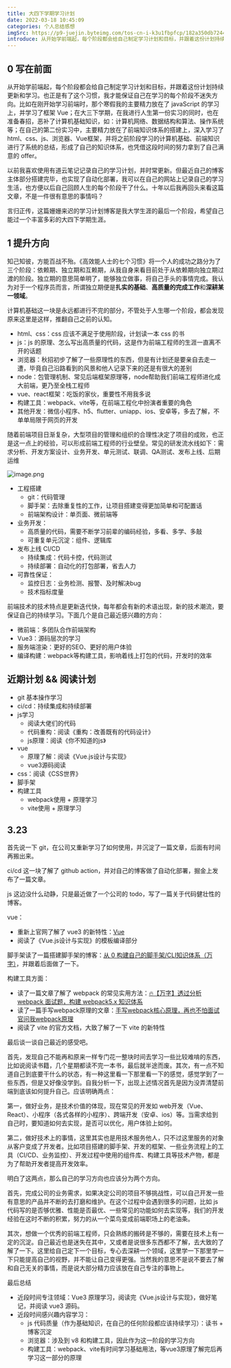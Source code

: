 ```yaml
---
title: 大四下学期学习计划
date: 2022-03-18 10:45:09
categories: 个人总结感想
imgSrc: https://p9-juejin.byteimg.com/tos-cn-i-k3u1fbpfcp/182a350db72448fcbf9c52682c7421d1~tplv-k3u1fbpfcp-watermark.image
introduce: 从开始学前端起，每个阶段都会给自己制定学习计划和目标，并跟着这份计划持续更新和学习。
---
```


## 0 写在前面

从开始学前端起，每个阶段都会给自己制定学习计划和目标，并跟着这份计划持续更新和学习。也正是有了这个习惯，我才能保证自己在学习的每个阶段不迷失方向。比如在刚开始学习前端时，那个寒假我的主要精力放在了 javaScript 的学习上，并学习了框架 Vue；在大三下学期，在我进行人生第一份实习的同时，也在准备春招，恶补了计算机基础知识，如：计算机网络、数据结构和算法、操作系统等；在自己的第二份实习中，主要精力放在了前端知识体系的搭建上，深入学习了 html、css、js、浏览器、Vue框架，并将之前阶段学习的计算机基础、前端知识进行了系统的总结，形成了自己的知识体系，也凭借这段时间的努力拿到了自己满意的 offer。

以前我喜欢使用有道云笔记记录自己的学习计划，并时常更新。但最近自己的博客主体部分搭建完毕，也实现了自动化部署，我可以在自己的网站上记录自己的学习生活，也方便以后自己回顾人生的每个阶段干了什么。十年以后我再回头来看这篇文章，不是一件很有意思的事情吗？

言归正传，这篇姗姗来迟的学习计划博客是我大学生涯的最后一个阶段，希望自己能过一个丰富多彩的大四下学期生涯。

## 1 提升方向

知己知彼，方能百战不殆。《高效能人士的七个习惯》将一个人的成功之路分为了三个阶段：依赖期、独立期和互赖期，从我自身来看目前处于从依赖期向独立期过渡的阶段。独立期的意思简单明了，能够独立做事，将自己手头的事情完成。我认为对于一个程序员而言，所谓独立期便是**扎实的基础**、**高质量的完成工作**和**深耕某一领域**。

计算机基础这一块是永远都进行不完的部分，不管处于人生哪一个阶段，都会发现原来这里是这样，推翻自己之前的认知。

- html、css：css 应该不满足于使用阶段，计划读一本 css 的书
- js：js 的原理、怎么写出高质量的代码，这是作为前端工程师的生涯一直离不开的话题
- 浏览器：秋招初步了解了一些原理性的东西，但是有计划还是要亲自去走一遭，毕竟自己沿路看到的风景和他人记录下来的还是有很大的差别
- node：包管理机制、常见后端框架原理等，node帮助我们前端工程师进化成大前端，更乃至全栈工程师
- vue、react框架：吃饭的家伙，重要性不用我多说
- 构建工具：webpack、vite等，在前端工程化中扮演者重要的角色
- 其他开发：微信小程序、h5、flutter、uniapp、ios、安卓等，多去了解，不单单局限于网页的开发

随着前端项目日渐复杂，大型项目的管理和组织的合理性决定了项目的成败，也正是这一点上的经验，可以形成前端工程师的行业壁垒。常见的研发流水线如下：需求分析、开发方案设计、业务开发、单元测试、联调、QA测试、发布上线、后期运维

![image.png](https://p9-juejin.byteimg.com/tos-cn-i-k3u1fbpfcp/8ceaec38304c443c830a121f78a6a54b~tplv-k3u1fbpfcp-watermark.image?)

- 工程搭建
  - git：代码管理
  - 脚手架：去除重复性的工作，让项目搭建变得更加简单和可配置话
  - 前端架构设计：单页面、微前端等
- 业务开发：
  - 高质量的代码，需要不断学习前辈的编码经验，多看、多学、多敲
  - 可重复单元沉淀：组件、逻辑库
- 发布上线 CI/CD
  - 持续集成：代码卡控，代码测试
  - 持续部署：自动化的打包部署，省去人力
- 可靠性保证：
  - 监控日志：业务检测、报警、及时解决bug
  - 技术指标度量

前端技术的技术特点是更新迭代快，每年都会有新的术语出现，新的技术潮流，要保证自己的持续学习。下面几个是自己最近感兴趣的方向：

- 微前端：多团队合作前端架构
- Vue3：源码层次的学习
- 服务端渲染：更好的SEO、更好的用户体验
- 编译构建：webpack等构建工具，影响着线上打包的代码，开发时的效率

## 近期计划 && 阅读计划

- git 基本操作学习
- ci/cd：持续集成和持续部署
- js学习
  - 阅读大佬们的代码
  - 代码重构：阅读《重构：改善既有的代码设计》
  - js原理：阅读《你不知道的js》
- vue
  - 原理了解：阅读《Vue.js设计与实现》
  - vue3源码阅读
- css：阅读《CSS世界》
- 脚手架
- 构建工具
  - webpack使用 + 原理学习
  - vite使用 + 原理学习

## 3.23

首先说一下 git，在公司又重新学习了如何使用，并沉淀了一篇文章，后面有时间再搬出来。

ci/cd 这一块了解了 github action，并对自己的博客做了自动化部署，掘金上发布了一篇文章。

js 这边没什么动静，只是最近做了一个公司的 todo，写了一篇关于代码健壮性的博客。

vue：

- 重新上官网了解了 vue3 的新特性：[Vue](https://v3.cn.vuejs.org/guide/migration/introduction.html#%E6%A6%82%E8%A7%88)
- 阅读了《Vue.js设计与实现》的模板编译部分

脚手架读了一篇搭建脚手架的博客：[从 0 构建自己的脚手架/CLI知识体系（万字）](https://juejin.cn/post/6966119324478079007)，并跟着后面做了一下。

构建工具方面：

- 读了一篇文章了解了 webpack 的常见实用方法：[🔥【万字】透过分析 webpack 面试题，构建 webpack5.x 知识体系](https://juejin.cn/post/7023242274876162084)
- 读了一篇手写webpack原理的文章：[手写webpack核心原理，再也不怕面试官问我webpack原理](https://juejin.cn/post/6854573217336541192)
- 阅读了 vite 的官方文档，大致了解了一下 vite 的新特性

最后谈一谈自己最近的感受吧。

首先，发现自己不能再和原来一样专门花一整块时间去学习一些比较难啃的东西，比如说阅读书籍，几个星期都读不完一本书，最后就半途而废。其次，有一点不知道自己到底要干什么的状态，有一种这里看一下那里看一下的感觉，感觉学到了一些东西，但是又好像没学到。自我分析一下，出现上述情况首先是因为没弄清楚前端到底该如何提升自己。应该明确两点：

第一，做好业务，是技术价值的体现，现在常见的开发如 web开发（Vue、React）、小程序（各式各样的小程序）、跨端开发（安卓、ios）等。当需求给到自己时，要知道如何去实现，是否可以优化，用户体验上如何。

第二，做好技术上的事情，这里其实也是用技术服务他人，只不过这里服务的对象从客户变成了开发者。比如项目搭建的脚手架、开发的框架、一些业务流程上的工具（CI/CD、业务监控）、开发过程中使用的组件库、构建工具等技术产物，都是为了帮助开发者提高开发效率。

明白了这两点，那么自己的学习方向也应该分为两个方向。

首先，完成公司的业务需求，如果决定公司的项目不够挑战性，可以自己开发一些有意思的产品并不断的去打磨和维护。在这个过程中会遇到很多的问题，比如 js 代码写的是否够优雅、性能是否最优、一些常见的功能如何去实现等，我们的开发经验在这时不断的积累，努力的从一个菜鸟变成前端职场上的老油条。

其次，想做一个优秀的前端工程师，只会熟练的搬砖是不够的，需要在技术上有一定的沉淀。自己最近也是迷失在其中，又或者是说很多东西都不了解，去大致的了解了一下。这里给自己定下一个目标，专心去深耕一个领域，这里学一下那里学一下只能提高自己的视野，并不能让自己变得更强。当然我的意思不是说不要去了解和自己无关的事情，而是说大部分精力应该放在自己专注的事物上。

最后总结

- 近段时间专注领域：Vue3 原理学习，阅读完《Vue.js设计与实现》，做好笔记，并阅读 vue3 源码。
- 近段时间感兴趣内容学习：
  - js 代码质量（作为基础知识，在自己的任何阶段都应该持续学习）：读书 + 博客沉淀
  - 浏览器：涉及到 v8 和构建工具，因此作为这一阶段的学习方向
  - 构建工具：webpack、vite有时间学习基础用法，等vue3原理了解完后再学习这一部分的原理
